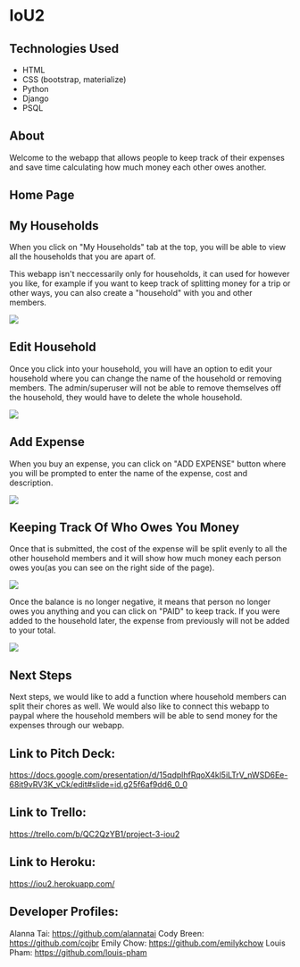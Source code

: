 # IoU2

## Technologies Used

- HTML
- CSS (bootstrap, materialize)
- Python
- Django
- PSQL

## About

Welcome to the webapp that allows people to keep track of their expenses and save time calculating how much money each other owes another.

## Home Page

## My Households

When you click on "My Households" tab at the top, you will be able to view all the households that you are apart of.

This webapp isn't neccessarily only for households, it can used for however you like, for example if you want to keep track of splitting money for a trip or other ways, you can also create a "household" with you and other members.

<img src="https://i.imgur.com/zdlQVho.png">

## Edit Household

Once you click into your household, you will have an option to edit your household where you can change the name of the household or removing members. The admin/superuser will not be able to remove themselves off the household, they would have to delete the whole household.

<img src="https://i.imgur.com/tvxnhrZ.png">

## Add Expense

When you buy an expense, you can click on "ADD EXPENSE" button where you will be prompted to enter the name of the expense, cost and description.

<img src="https://i.imgur.com/dcgfk27.png">

## Keeping Track Of Who Owes You Money

Once that is submitted, the cost of the expense will be split evenly to all the other household members and it will show how much money each person owes you(as you can see on the right side of the page).

<img src="https://i.imgur.com/9vyTZlY.png">

Once the balance is no longer negative, it means that person no longer owes you anything and you can click on "PAID" to keep track. If you were added to the household later, the expense from previously will not be added to your total.

<img src="https://i.imgur.com/EqDwzz6.png">

## Next Steps

Next steps, we would like to add a function where household members can split their chores as well. We would also like to connect this webapp to paypal where the household members will be able to send money for the expenses through our webapp.

## Link to Pitch Deck:

https://docs.google.com/presentation/d/15qdplhfRqoX4kl5iLTrV_nWSD6Ee-68it9vRV3K_vCk/edit#slide=id.g25f6af9dd6_0_0

## Link to Trello:

https://trello.com/b/QC2QzYB1/project-3-iou2

## Link to Heroku:

https://iou2.herokuapp.com/

## Developer Profiles:

Alanna Tai: https://github.com/alannatai
Cody Breen: https://github.com/cojbr
Emily Chow: https://github.com/emilykchow
Louis Pham: https://github.com/louis-pham
